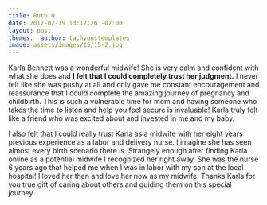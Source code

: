 ```yaml
---
title: Ruth N.
date: 2017-02-19 13:17:26 -07:00
layout: post
themes.  author: tachyonstemplates
image: assets/images/15/15-2.jpg
---
```


Karla Bennett was a wonderful midwife! She is very calm and confident with what she does and **I felt that I could completely trust her judgment.** I never felt like she was pushy at all and only gave me constant encouragement and reassurance that I could complete the amazing journey of pregnancy and childbirth. This is such a vulnerable time for mom and having someone who takes the time to listen and help you feel secure is invaluable! Karla truly felt like a friend who was excited about and invested in me and my baby.

I also felt that I could really trust Karla as a midwife with her eight years previous experience as a labor and delivery nurse. I imagine she has seen almost every birth scenario there is. Strangely enough after finding Karla online as a potential midwife I recognized her right away. She was the nurse 6 years ago that helped me when I was in labor with my son at the local hospital! I loved her then and love her now as my midwife. Thanks Karla for you true gift of caring about others and guiding them on this special journey.
